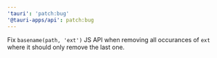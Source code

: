 ```yaml
---
'tauri': 'patch:bug'
'@tauri-apps/api': patch:bug
---
```


Fix `basename(path, 'ext')` JS API when removing all occurances of `ext` where it should only remove the last one.
